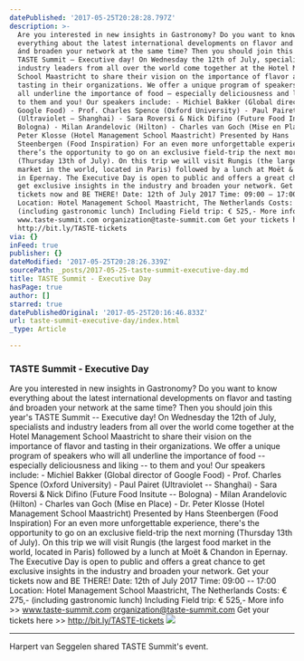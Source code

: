 ```yaml
---
datePublished: '2017-05-25T20:28:28.797Z'
description: >-
  Are you interested in new insights in Gastronomy? Do you want to know
  everything about the latest international developments on flavor and tasting
  ánd broaden your network at the same time? Then you should join this year’s
  TASTE Summit – Executive day! On Wednesday the 12th of July, specialists and
  industry leaders from all over the world come together at the Hotel Management
  School Maastricht to share their vision on the importance of flavor and
  tasting in their organizations. We offer a unique program of speakers who will
  all underline the importance of food – especially deliciousness and liking –
  to them and you! Our speakers include: - Michiel Bakker (Global director of
  Google Food) - Prof. Charles Spence (Oxford University) - Paul Pairet
  (Ultraviolet – Shanghai) - Sara Roversi & Nick Difino (Future Food Insitute –
  Bologna) - Milan Arandelovic (Hilton) - Charles van Goch (Mise en Place) - Dr.
  Peter Klosse (Hotel Management School Maastricht) Presented by Hans
  Steenbergen (Food Inspiration) For an even more unforgettable experience,
  there’s the opportunity to go on an exclusive field-trip the next morning
  (Thursday 13th of July). On this trip we will visit Rungis (the largest food
  market in the world, located in Paris) followed by a lunch at Moët & Chandon
  in Epernay. The Executive Day is open to public and offers a great chance to
  get exclusive insights in the industry and broaden your network. Get your
  tickets now and BE THERE! Date: 12th of July 2017 Time: 09:00 – 17:00
  Location: Hotel Management School Maastricht, The Netherlands Costs: € 275,-
  (including gastronomic lunch) Including Field trip: € 525,- More info >>
  www.taste-summit.com organization@taste-summit.com Get your tickets here >>
  http://bit.ly/TASTE-tickets
via: {}
inFeed: true
publisher: {}
dateModified: '2017-05-25T20:28:26.339Z'
sourcePath: _posts/2017-05-25-taste-summit-executive-day.md
title: TASTE Summit - Executive Day
hasPage: true
author: []
starred: true
datePublishedOriginal: '2017-05-25T20:16:46.833Z'
url: taste-summit-executive-day/index.html
_type: Article

---
```

### TASTE Summit - Executive Day

Are you interested in new insights in Gastronomy? Do you want to know everything about the latest international developments on flavor and tasting ánd broaden your network at the same time? Then you should join this year's TASTE Summit -- Executive day! On Wednesday the 12th of July, specialists and industry leaders from all over the world come together at the Hotel Management School Maastricht to share their vision on the importance of flavor and tasting in their organizations. We offer a unique program of speakers who will all underline the importance of food -- especially deliciousness and liking -- to them and you! Our speakers include: - Michiel Bakker (Global director of Google Food) - Prof. Charles Spence (Oxford University) - Paul Pairet (Ultraviolet -- Shanghai) - Sara Roversi & Nick Difino (Future Food Insitute -- Bologna) - Milan Arandelovic (Hilton) - Charles van Goch (Mise en Place) - Dr. Peter Klosse (Hotel Management School Maastricht) Presented by Hans Steenbergen (Food Inspiration) For an even more unforgettable experience, there's the opportunity to go on an exclusive field-trip the next morning (Thursday 13th of July). On this trip we will visit Rungis (the largest food market in the world, located in Paris) followed by a lunch at Moët & Chandon in Epernay. The Executive Day is open to public and offers a great chance to get exclusive insights in the industry and broaden your network. Get your tickets now and BE THERE! Date: 12th of July 2017 Time: 09:00 -- 17:00 Location: Hotel Management School Maastricht, The Netherlands Costs: € 275,- (including gastronomic lunch) Including Field trip: € 525,- More info \>\> www.taste-summit.com organization@taste-summit.com Get your tickets here \>\> http://bit.ly/TASTE-tickets
![](https://s3-us-west-2.amazonaws.com/the-grid-img/p/ef883694886020ddeac42baf28070006d72560d6.jpg)

---

Harpert van Seggelen shared TASTE Summit's event.